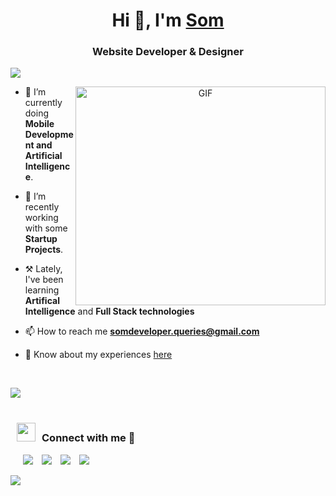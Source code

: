 <h1 align="center">Hi 👋, I'm <a href="https://thevector.xyz" target="blank">
Som</a></h1>
<h3 align="center">Website Developer & Designer</h3>

![](https://komarev.com/ghpvc/?username=VEcTorX009&label=PROFILE+VIEWS)


<a target="_blank" align="center">
  <img align="right" top="500" height="350" width="400" alt="GIF" src="https://64.media.tumblr.com/dc9305af16aa9a3c60a9ddf026b00480/b9dd63a3352b14fa-4e/s1280x1920/11f42558b5fa54ce96f2d698a453c97c0a3ff692.gif">
</a>

- 🔭 I’m currently doing **Mobile Development and Artificial Intelligence**. 

- 🌱 I’m recently working with some **Startup Projects**.

- ⚒️ Lately, I've been learning **Artifical Intelligence** and **Full Stack technologies** 

- 📫 How to reach me **somdeveloper.queries@gmail.com**

- 📄 Know about my experiences <a href="https://www.thevector.xyz/" target="blank">here</a>
<br/>

<img src="https://user-images.githubusercontent.com/73097560/115834477-dbab4500-a447-11eb-908a-139a6edaec5c.gif"><br><br>


 <div align="left"  class="icons-social" style="margin-left: 10px;">
 <h3> <img src="https://media.giphy.com/media/iY8CRBdQXODJSCERIr/giphy.gif" width="30" height="30" style="margin-right: 10px;">Connect with me 🤝 </h3>
        <a style="margin-left: 10px;"  target="_blank" href="https://www.linkedin.com/in/som-s-647318222/">
			<img src="https://img.icons8.com/doodle/40/000000/linkedin--v2.png"></a>
        <a style="margin-left: 10px;" target="_blank" href="https://github.com/VEcTorX009">
		<img src="https://img.icons8.com/doodle/40/000000/github--v1.png"></a>
        <a style="margin-left: 10px;" target="_blank" href="https://instagram.com/som.developer">
			<img src="https://img.icons8.com/doodle/40/000000/instagram-new--v2.png"></a>
		<a style="margin-left: 10px;" target="_blank" href="https://twitter.com/home">
			<img src="https://img.icons8.com/doodle/1x/twitter-squared--v2.png" ></a></div>

<img src="https://user-images.githubusercontent.com/73097560/115834477-dbab4500-a447-11eb-908a-139a6edaec5c.gif"><br><br>
